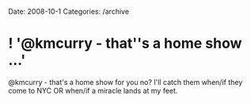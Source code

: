 Date: 2008-10-1
Categories: /archive

# ! '@kmcurry - that''s a home show ...'

@kmcurry - that's a home show for you no? I'll catch them when/if they come to NYC OR when/if a miracle lands at my feet.

